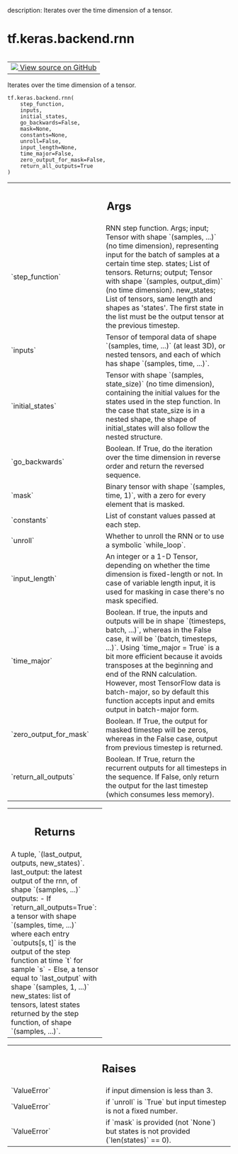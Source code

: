 description: Iterates over the time dimension of a tensor.

<div itemscope itemtype="http://developers.google.com/ReferenceObject">
<meta itemprop="name" content="tf.keras.backend.rnn" />
<meta itemprop="path" content="Stable" />
</div>

# tf.keras.backend.rnn

<!-- Insert buttons and diff -->

<table class="tfo-notebook-buttons tfo-api nocontent" align="left">
<td>
  <a target="_blank" href="https://github.com/keras-team/keras/tree/v2.15.0/keras/backend.py#L4721-L5200">
    <img src="https://www.tensorflow.org/images/GitHub-Mark-32px.png" />
    View source on GitHub
  </a>
</td>
</table>



Iterates over the time dimension of a tensor.


<pre class="devsite-click-to-copy prettyprint lang-py tfo-signature-link">
<code>tf.keras.backend.rnn(
    step_function,
    inputs,
    initial_states,
    go_backwards=False,
    mask=None,
    constants=None,
    unroll=False,
    input_length=None,
    time_major=False,
    zero_output_for_mask=False,
    return_all_outputs=True
)
</code></pre>



<!-- Placeholder for "Used in" -->


<!-- Tabular view -->
 <table class="responsive fixed orange">
<colgroup><col width="214px"><col></colgroup>
<tr><th colspan="2"><h2 class="add-link">Args</h2></th></tr>

<tr>
<td>
`step_function`<a id="step_function"></a>
</td>
<td>
RNN step function.
Args;
    input; Tensor with shape `(samples, ...)` (no time dimension),
        representing input for the batch of samples at a certain
        time step.
    states; List of tensors.
Returns;
    output; Tensor with shape `(samples, output_dim)`
        (no time dimension).
    new_states; List of tensors, same length and shapes
        as 'states'. The first state in the list must be the
        output tensor at the previous timestep.
</td>
</tr><tr>
<td>
`inputs`<a id="inputs"></a>
</td>
<td>
Tensor of temporal data of shape `(samples, time, ...)`
(at least 3D), or nested tensors, and each of which has shape
`(samples, time, ...)`.
</td>
</tr><tr>
<td>
`initial_states`<a id="initial_states"></a>
</td>
<td>
Tensor with shape `(samples, state_size)`
(no time dimension), containing the initial values for the states
used in the step function. In the case that state_size is in a
nested shape, the shape of initial_states will also follow the
nested structure.
</td>
</tr><tr>
<td>
`go_backwards`<a id="go_backwards"></a>
</td>
<td>
Boolean. If True, do the iteration over the time
dimension in reverse order and return the reversed sequence.
</td>
</tr><tr>
<td>
`mask`<a id="mask"></a>
</td>
<td>
Binary tensor with shape `(samples, time, 1)`,
with a zero for every element that is masked.
</td>
</tr><tr>
<td>
`constants`<a id="constants"></a>
</td>
<td>
List of constant values passed at each step.
</td>
</tr><tr>
<td>
`unroll`<a id="unroll"></a>
</td>
<td>
Whether to unroll the RNN or to use a symbolic `while_loop`.
</td>
</tr><tr>
<td>
`input_length`<a id="input_length"></a>
</td>
<td>
An integer or a 1-D Tensor, depending on whether
the time dimension is fixed-length or not. In case of variable
length input, it is used for masking in case there's no mask
specified.
</td>
</tr><tr>
<td>
`time_major`<a id="time_major"></a>
</td>
<td>
Boolean. If true, the inputs and outputs will be in shape
`(timesteps, batch, ...)`, whereas in the False case, it will be
`(batch, timesteps, ...)`. Using `time_major = True` is a bit more
efficient because it avoids transposes at the beginning and end of
the RNN calculation. However, most TensorFlow data is batch-major,
so by default this function accepts input and emits output in
batch-major form.
</td>
</tr><tr>
<td>
`zero_output_for_mask`<a id="zero_output_for_mask"></a>
</td>
<td>
Boolean. If True, the output for masked timestep
will be zeros, whereas in the False case, output from previous
timestep is returned.
</td>
</tr><tr>
<td>
`return_all_outputs`<a id="return_all_outputs"></a>
</td>
<td>
Boolean. If True, return the recurrent outputs for
all timesteps in the sequence. If False, only return the output for
the last timestep (which consumes less memory).
</td>
</tr>
</table>



<!-- Tabular view -->
 <table class="responsive fixed orange">
<colgroup><col width="214px"><col></colgroup>
<tr><th colspan="2"><h2 class="add-link">Returns</h2></th></tr>
<tr class="alt">
<td colspan="2">
A tuple, `(last_output, outputs, new_states)`.
last_output: the latest output of the rnn, of shape `(samples, ...)`
outputs:
    - If `return_all_outputs=True`: a tensor with shape
      `(samples, time, ...)` where each entry `outputs[s, t]` is the
      output of the step function at time `t` for sample `s`
    - Else, a tensor equal to `last_output` with shape
      `(samples, 1, ...)`
new_states: list of tensors, latest states returned by
    the step function, of shape `(samples, ...)`.
</td>
</tr>

</table>



<!-- Tabular view -->
 <table class="responsive fixed orange">
<colgroup><col width="214px"><col></colgroup>
<tr><th colspan="2"><h2 class="add-link">Raises</h2></th></tr>

<tr>
<td>
`ValueError`<a id="ValueError"></a>
</td>
<td>
if input dimension is less than 3.
</td>
</tr><tr>
<td>
`ValueError`<a id="ValueError"></a>
</td>
<td>
if `unroll` is `True` but input timestep is not a fixed
number.
</td>
</tr><tr>
<td>
`ValueError`<a id="ValueError"></a>
</td>
<td>
if `mask` is provided (not `None`) but states is not
provided (`len(states)` == 0).
</td>
</tr>
</table>

